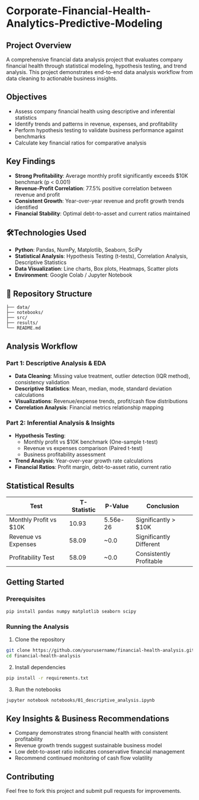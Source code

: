 # Corporate-Financial-Health-Analytics-Predictive-Modeling


## Project Overview
A comprehensive financial data analysis project that evaluates company financial health through statistical modeling, hypothesis testing, and trend analysis. This project demonstrates end-to-end data analysis workflow from data cleaning to actionable business insights.

## Objectives
- Assess company financial health using descriptive and inferential statistics
- Identify trends and patterns in revenue, expenses, and profitability
- Perform hypothesis testing to validate business performance against benchmarks
- Calculate key financial ratios for comparative analysis

## Key Findings
- **Strong Profitability**: Average monthly profit significantly exceeds $10K benchmark (p < 0.001)
- **Revenue-Profit Correlation**: 77.5% positive correlation between revenue and profit
- **Consistent Growth**: Year-over-year revenue and profit growth trends identified
- **Financial Stability**: Optimal debt-to-asset and current ratios maintained

## 🛠Technologies Used
- **Python**: Pandas, NumPy, Matplotlib, Seaborn, SciPy
- **Statistical Analysis**: Hypothesis Testing (t-tests), Correlation Analysis, Descriptive Statistics
- **Data Visualization**: Line charts, Box plots, Heatmaps, Scatter plots
- **Environment**: Google Colab / Jupyter Notebook

## 📁 Repository Structure
```
├── data/
├── notebooks/
├── src/
├── results/
└── README.md

```

## Analysis Workflow

### Part 1: Descriptive Analysis & EDA
- **Data Cleaning**: Missing value treatment, outlier detection (IQR method), consistency validation
- **Descriptive Statistics**: Mean, median, mode, standard deviation calculations
- **Visualizations**: Revenue/expense trends, profit/cash flow distributions
- **Correlation Analysis**: Financial metrics relationship mapping

### Part 2: Inferential Analysis & Insights
- **Hypothesis Testing**: 
  - Monthly profit vs $10K benchmark (One-sample t-test)
  - Revenue vs expenses comparison (Paired t-test)
  - Business profitability assessment
- **Trend Analysis**: Year-over-year growth rate calculations
- **Financial Ratios**: Profit margin, debt-to-asset ratio, current ratio

## Statistical Results
| Test | T-Statistic | P-Value | Conclusion |
|------|-------------|---------|------------|
| Monthly Profit vs $10K | 10.93 | 5.56e-26 | Significantly > $10K |
| Revenue vs Expenses | 58.09 | ~0.0 | Significantly Different |
| Profitability Test | 58.09 | ~0.0 | Consistently Profitable |

## Getting Started

### Prerequisites
```bash
pip install pandas numpy matplotlib seaborn scipy
```

### Running the Analysis
1. Clone the repository
```bash
git clone https://github.com/yourusername/financial-health-analysis.git
cd financial-health-analysis
```

2. Install dependencies
```bash
pip install -r requirements.txt
```

3. Run the notebooks
```bash
jupyter notebook notebooks/01_descriptive_analysis.ipynb
```

## Key Insights & Business Recommendations
- Company demonstrates strong financial health with consistent profitability
- Revenue growth trends suggest sustainable business model
- Low debt-to-asset ratio indicates conservative financial management
- Recommend continued monitoring of cash flow volatility

## Contributing
Feel free to fork this project and submit pull requests for improvements.

